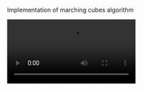 Implementation of marching cubes algorithm

<video controls src="ImplementationShowcase.mp4" title="Title"></video>